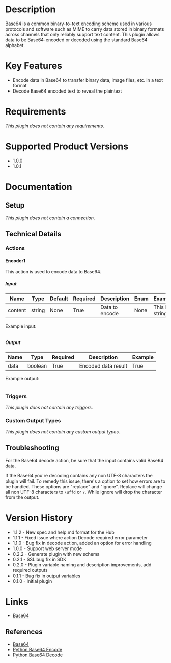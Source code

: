 # Description

[Base64](https://en.wikipedia.org/wiki/Base64) is a common binary-to-text encoding scheme used in various protocols and software such as MIME to carry data stored in binary formats across channels that only reliably support text content. This plugin allows data to be Base64-encoded or decoded using the standard Base64 alphabet.

# Key Features

* Encode data in Base64 to transfer binary data, image files, etc. in a text format
* Decode Base64 encoded text to reveal the plaintext

# Requirements

_This plugin does not contain any requirements._

# Supported Product Versions

* 1.0.0
* 1.0.1

# Documentation

## Setup

_This plugin does not contain a connection._

## Technical Details

### Actions

#### Encoder1

This action is used to encode data to Base64.

##### Input

|Name|Type|Default|Required|Description|Enum|Example|Placeholder|Tooltip|
|----|----|-------|--------|-----------|----|-------|-----------|-------|
|content|string|None|True|Data to encode|None|This is a string|None|None|

Example input:

```
```

##### Output

|Name|Type|Required|Description|Example|
|----|----|--------|-----------|-------|
|data|boolean|True|Encoded data result|True|

Example output:

```
```

### Triggers

_This plugin does not contain any triggers._

### Custom Output Types

_This plugin does not contain any custom output types._

## Troubleshooting

For the Base64 decode action, be sure that the input contains valid Base64 data.

If the Base64 you're decoding contains any non UTF-8 characters the plugin will fail. To remedy this issue, there's a
option to set how errors are to be handled. These options are "replace" and "ignore". Replace will change all non UTF-8
characters to `\uffd` or `?`. While ignore will drop the character from the output.

# Version History

* 1.1.2 - New spec and help.md format for the Hub
* 1.1.1 - Fixed issue where action Decode required error parameter
* 1.1.0 - Bug fix in decode action, added an option for error handling
* 1.0.0 - Support web server mode
* 0.2.2 - Generate plugin with new schema
* 0.2.1 - SSL bug fix in SDK
* 0.2.0 - Plugin variable naming and description improvements, add required outputs
* 0.1.1 - Bug fix in output variables
* 0.1.0 - Initial plugin

# Links

* [Base64](https://en.wikipedia.org/wiki/Base64)

## References

* [Base64](https://en.wikipedia.org/wiki/Base64)
* [Python Base64 Encode](https://docs.python.org/2/library/base64.html#base64.standard_b64encode)
* [Python Base64 Decode](https://docs.python.org/2/library/base64.html#base64.standard_b64decode)

